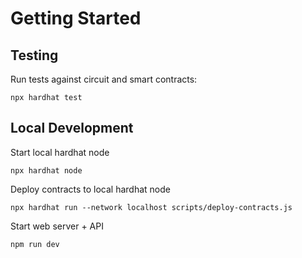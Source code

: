 # Getting Started

## Testing

Run tests against circuit and smart contracts:

```
npx hardhat test
```

## Local Development

Start local hardhat node

```
npx hardhat node
```

Deploy contracts to local hardhat node

```
npx hardhat run --network localhost scripts/deploy-contracts.js
```

Start web server + API

```
npm run dev
```
